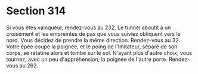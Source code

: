 # Section 314

Si vous êtes vainqueur, rendez-vous au 232.
Le tunnel aboutit à un croisement et les empreintes de pas que vous suiviez obliquent
vers le nord. Vous décidez de prendre la même direction. Rendez-vous au 32.
Votre épée coupe la poignée, et le poing de l'Imitateur, séparé de son corps, se ratatine
alors et tombe sur le sol. N'ayant plus d'autre choix, vous tournez, avec un peu
d'appréhension, la poignée de l'autre porte. Rendez-vous au 262.